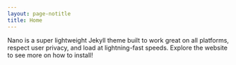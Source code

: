```yaml
---
layout: page-notitle
title: Home
---
```


Nano is a super lightweight Jekyll theme built to work great on all platforms, respect user privacy, and load at lightning-fast speeds. Explore the website to see more on how to install!